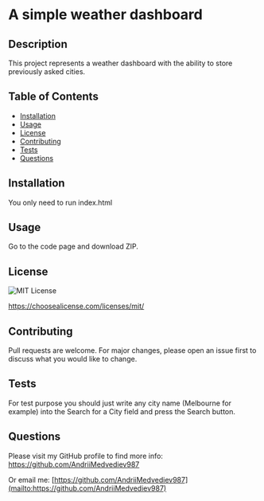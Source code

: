 # A simple weather dashboard
  
## Description

This project represents a weather dashboard with the ability to store previously asked cities.

## Table of Contents
- [Installation](#installation)
- [Usage](#usage)
- [License](#license)
- [Contributing](#contributing)
- [Tests](#tests)
- [Questions](#questions)

## Installation

You only need to run index.html

## Usage

Go to the code page and download ZIP.

## License


![MIT License](https://img.shields.io/badge/License-MIT-red)

https://choosealicense.com/licenses/mit/


## Contributing

Pull requests are welcome. For major changes, please open an issue first to discuss what you would like to change.

## Tests

For test purpose you should just write any city name (Melbourne for example) into the Search for a City field and press the Search button.

## Questions

Please visit my GitHub profile to find more info: 
https://github.com/AndriiMedvediev987

Or email me:
[https://github.com/AndriiMedvediev987](mailto:https://github.com/AndriiMedvediev987)
